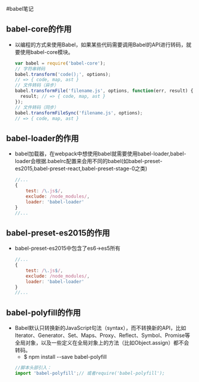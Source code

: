 #babel笔记

## babel-core的作用
- 以编程的方式来使用Babel，如果某些代码需要调用Babel的API进行转码，就要使用babel-core模块。
    ```javascript
    var babel = require('babel-core');
    // 字符串转码
    babel.transform('code();', options);
    // => { code, map, ast }
    // 文件转码（异步）
    babel.transformFile('filename.js', options, function(err, result) {
      result; // => { code, map, ast }
    });
    // 文件转码（同步）
    babel.transformFileSync('filename.js', options);
    // => { code, map, ast }
    ```
    
## babel-loader的作用
- babel加载器，在webpack中想使用babel就需要使用babel-loader,babel-loader会根据.babelrc配置来会用不同的babel(如babel-preset-es2015,babel-preset-react,babel-preset-stage-0之类)
    ```javascript
    //...
    {
        test: /\.js$/,
        exclude: /node_modules/,
        loader: 'babel-loader'
    }
    //...
    ```

## babel-preset-es2015的作用
- babel-preset-es2015中包含了es6->es5所有
    ```javascript
    //...
    {
        test: /\.js$/,
        exclude: /node_modules/,
        loader: 'babel-loader'
    }
    //...
    ```
## babel-polyfill的作用
- Babel默认只转换新的JavaScript句法（syntax），而不转换新的API，比如Iterator、Generator、Set、Maps、Proxy、Reflect、Symbol、Promise等全局对象，以及一些定义在全局对象上的方法（比如Object.assign）都不会转码。
    - $ npm install --save babel-polyfill
    ```javascript
    //脚本头部引入：
    import 'babel-polyfill';// 或者require('babel-polyfill');
    ```